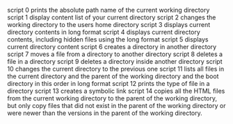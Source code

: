 script 0 prints the absolute path name of the current working directory
script 1 display content list of your current directory
script 2 changes the working directory to the users home directory
script 3 displays current directory contents in long format
script 4 displays current directory contents, including hidden files using the long format
script 5 displays current directory content 
script 6 creates a directory in another directory
script 7 moves a file from a directory to another directory
script 8 deletes a file in a directory
script 9 deletes a directory inside another directory
script 10 changes the current directory to the previous one
script 11 lists all files in the current directory and the parent of the working directory and the boot directory in this order in long format
script 12 prints the type of file in a directory
script 13 creates a symbolic link
script 14 copies all the HTML files from the current working directory to the parent of the working directory, but only copy files that did not exist in the parent of the working directory or were newer than the versions in the parent of the working directory.
